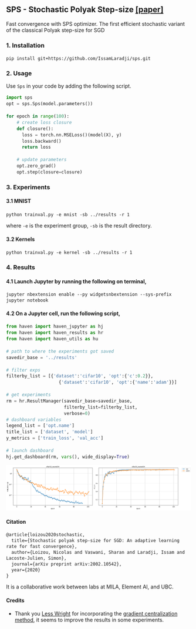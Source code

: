 ## SPS - Stochastic Polyak Step-size [[paper]](https://arxiv.org/pdf/2002.10542.pdf)

Fast convergence with SPS optimizer. The first efficient stochastic variant of the classical Polyak step-size for SGD


### 1. Installation
`pip install git+https://github.com/IssamLaradji/sps.git`

### 2. Usage
Use `Sps` in your code by adding the following script.

```python
import sps
opt = sps.Sps(model.parameters())

for epoch in range(100):
    # create loss closure
    def closure():
      loss = torch.nn.MSELoss()(model(X), y)
      loss.backward()
      return loss
    
    # update parameters
    opt.zero_grad()
    opt.step(closure=closure)
```

### 3. Experiments

#### 3.1 MNIST

`python trainval.py -e mnist -sb ../results -r 1`

where `-e` is the experiment group, `-sb` is the result directory.

#### 3.2 Kernels

`python trainval.py -e kernel -sb ../results -r 1`


### 4. Results
#### 4.1 Launch Jupyter by running the following on terminal,

```
jupyter nbextension enable --py widgetsnbextension --sys-prefix
jupyter notebook
```

#### 4.2 On a Jupyter cell, run the following script,
```python
from haven import haven_jupyter as hj
from haven import haven_results as hr
from haven import haven_utils as hu

# path to where the experiments got saved
savedir_base = '../results'

# filter exps
filterby_list = [{'dataset':'cifar10', 'opt':{'c':0.2}}, 
                    {'dataset':'cifar10', 'opt':{'name':'adam'}}]

# get experiments
rm = hr.ResultManager(savedir_base=savedir_base, 
                      filterby_list=filterby_list, 
                      verbose=0)
# dashboard variables
legend_list = ['opt.name']
title_list = ['dataset', 'model']
y_metrics = ['train_loss', 'val_acc']

# launch dashboard
hj.get_dashboard(rm, vars(), wide_display=True)
```

![alt text](results/cifar10.png)


#### Citation

```
@article{loizou2020stochastic,
  title={Stochastic polyak step-size for SGD: An adaptive learning rate for fast convergence},
  author={Loizou, Nicolas and Vaswani, Sharan and Laradji, Issam and Lacoste-Julien, Simon},
  journal={arXiv preprint arXiv:2002.10542},
  year={2020}
}
```

It is a collaborative work between labs at MILA, Element AI, and UBC.

#### Credits

- Thank you [Less Wright](https://github.com/lessw2020) for incorporating the [gradient centralization method](https://arxiv.org/pdf/2004.01461.pdf), it seems to improve the results in some experiments.
